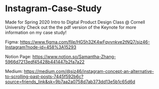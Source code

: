 # Instagram-Case-Study

Made for Spring 2020 Intro to Digital Product Design Class @ Cornell University
Check out the the pdf version of the Keynote for more information on my case study!

Figma: https://www.figma.com/file/HG5h32K4wFqvvnkve2tNQ7/sjz46-Instagram?node-id=458%3A15293

Notion Page: https://www.notion.so/Samantha-Zhang-5966d7213edf45428b441447b2fa7a22

Medium: https://medium.com/@sjz46/instagram-concept-an-alternative-to-scrolling-past-posts-7445f592b6c?source=friends_link&sk=9b7aa2a0758d7ab373dd13e5b1c65d6d

